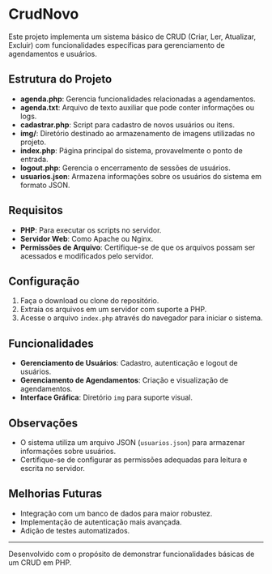 
# CrudNovo

Este projeto implementa um sistema básico de CRUD (Criar, Ler, Atualizar, Excluir) com funcionalidades específicas para gerenciamento de agendamentos e usuários.

## Estrutura do Projeto

- **agenda.php**: Gerencia funcionalidades relacionadas a agendamentos.
- **agenda.txt**: Arquivo de texto auxiliar que pode conter informações ou logs.
- **cadastrar.php**: Script para cadastro de novos usuários ou itens.
- **img/**: Diretório destinado ao armazenamento de imagens utilizadas no projeto.
- **index.php**: Página principal do sistema, provavelmente o ponto de entrada.
- **logout.php**: Gerencia o encerramento de sessões de usuários.
- **usuarios.json**: Armazena informações sobre os usuários do sistema em formato JSON.

## Requisitos

- **PHP**: Para executar os scripts no servidor.
- **Servidor Web**: Como Apache ou Nginx.
- **Permissões de Arquivo**: Certifique-se de que os arquivos possam ser acessados e modificados pelo servidor.

## Configuração

1. Faça o download ou clone do repositório.
2. Extraia os arquivos em um servidor com suporte a PHP.
3. Acesse o arquivo `index.php` através do navegador para iniciar o sistema.

## Funcionalidades

- **Gerenciamento de Usuários**: Cadastro, autenticação e logout de usuários.
- **Gerenciamento de Agendamentos**: Criação e visualização de agendamentos.
- **Interface Gráfica**: Diretório `img` para suporte visual.

## Observações

- O sistema utiliza um arquivo JSON (`usuarios.json`) para armazenar informações sobre usuários.
- Certifique-se de configurar as permissões adequadas para leitura e escrita no servidor.

## Melhorias Futuras

- Integração com um banco de dados para maior robustez.
- Implementação de autenticação mais avançada.
- Adição de testes automatizados.

---
Desenvolvido com o propósito de demonstrar funcionalidades básicas de um CRUD em PHP.
